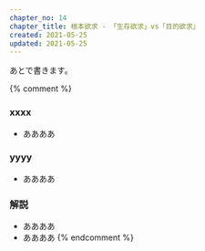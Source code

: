 ```yaml
---
chapter_no: 14
chapter_title: 根本欲求 - 「生存欲求」vs「目的欲求」
created: 2021-05-25
updated: 2021-05-25
---
```

あとで書きます。

{% comment %}
### xxxx
- ああああ

### yyyy
- ああああ

### 解説
- ああああ
- ああああ
{% endcomment %}

